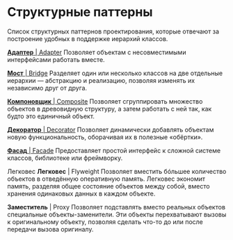 # Структурные паттерны

Список структурных паттернов проектирования, которые отвечают за построение удобных в поддержке иерархий классов.

[**Адаптер** | Adapter](adapter.md)
Позволяет объектам с несовместимыми интерфейсами работать вместе.

[**Мост** | Bridge](bridge.md)
Разделяет один или несколько классов на две отдельные иерархии — абстракцию и реализацию, позволяя изменять их независимо друг от друга.

[**Компоновщик** | Composite](composite.md)
Позволяет сгруппировать множество объектов в древовидную структуру, а затем работать с ней так, как будто это единичный объект.

[**Декоратор** | Decorator](decorator.md)
Позволяет динамически добавлять объектам новую функциональность, оборачивая их в полезные «обёртки».

[**Фасад** | Facade](facade.md)
Предоставляет простой интерфейс к сложной системе классов, библиотеке или фреймворку.

Легковес
**Легковес** | Flyweight
Позволяет вместить бóльшее количество объектов в отведённую оперативную память. Легковес экономит память, разделяя общее состояние объектов между собой, вместо хранения одинаковых данных в каждом объекте.


**Заместитель** | Proxy
Позволяет подставлять вместо реальных объектов специальные объекты-заменители. Эти объекты перехватывают вызовы к оригинальному объекту, позволяя сделать что-то до или после передачи вызова оригиналу.
